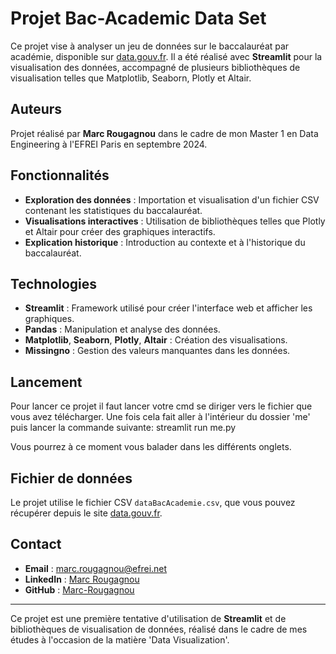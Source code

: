 
# Projet Bac-Academic Data Set

Ce projet vise à analyser un jeu de données sur le baccalauréat par académie, disponible sur [data.gouv.fr](https://www.data.gouv.fr/fr/datasets/le-baccalaureat-par-academie/). Il a été réalisé avec **Streamlit** pour la visualisation des données, accompagné de plusieurs bibliothèques de visualisation telles que Matplotlib, Seaborn, Plotly et Altair.

## Auteurs

Projet réalisé par **Marc Rougagnou** dans le cadre de mon Master 1 en Data Engineering à l'EFREI Paris en septembre 2024.

## Fonctionnalités

- **Exploration des données** : Importation et visualisation d'un fichier CSV contenant les statistiques du baccalauréat.
- **Visualisations interactives** : Utilisation de bibliothèques telles que Plotly et Altair pour créer des graphiques interactifs.
- **Explication historique** : Introduction au contexte et à l'historique du baccalauréat.

## Technologies

- **Streamlit** : Framework utilisé pour créer l'interface web et afficher les graphiques.
- **Pandas** : Manipulation et analyse des données.
- **Matplotlib**, **Seaborn**, **Plotly**, **Altair** : Création des visualisations.
- **Missingno** : Gestion des valeurs manquantes dans les données.

## Lancement
Pour lancer ce projet il faut lancer votre cmd se diriger vers le fichier que vous avez télécharger. Une fois cela fait aller à l'intérieur du dossier 'me' puis lancer la commande suivante:
streamlit run me.py

Vous pourrez à ce moment vous balader dans les différents onglets.

## Fichier de données

Le projet utilise le fichier CSV `dataBacAcademie.csv`, que vous pouvez récupérer depuis le site [data.gouv.fr](https://www.data.gouv.fr/fr/datasets/le-baccalaureat-par-academie/).

## Contact

- **Email** : marc.rougagnou@efrei.net
- **LinkedIn** : [Marc Rougagnou](https://www.linkedin.com/in/marc-rougagnou-data-science/)
- **GitHub** : [Marc-Rougagnou](https://github.com/Marc-Rougagnou)

---

Ce projet est une première tentative d'utilisation de **Streamlit** et de bibliothèques de visualisation de données, réalisé dans le cadre de mes études à l'occasion de la matière 'Data Visualization'.
